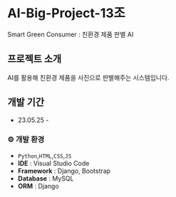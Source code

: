 # AI-Big-Project-13조
Smart Green Consumer : 친환경 제품 판별 AI

## 프로젝트 소개
AI를 활용해 친환경 제품을 사진으로 판별해주는 시스템입니다.

## 개발 기간
* 23.05.25 - 

### ⚙️ 개발 환경
- `Python`,`HTML`,`CSS`,`JS`
- **IDE** : Visual Studio Code
- **Framework** : Django, Bootstrap
- **Database** : MySQL
- **ORM** : Django
